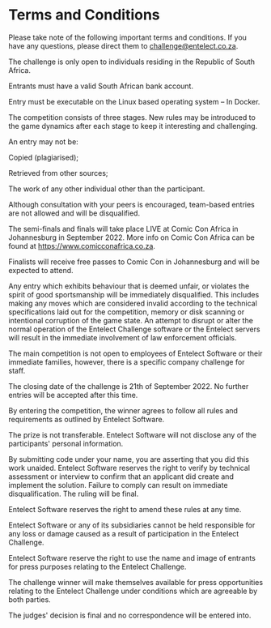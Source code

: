 # Terms and Conditions
Please take note of the following important terms and conditions. If you have any questions, please direct them to challenge@entelect.co.za. 

The challenge is only open to individuals residing in the Republic of South Africa. 

Entrants must have a valid South African bank account. 

Entry must be executable on the Linux based operating system – In Docker. 

The competition consists of three stages. New rules may be introduced to the game dynamics after each stage to keep it interesting and challenging. 

An entry may not be: 

Copied (plagiarised); 

Retrieved from other sources; 

The work of any other individual other than the participant. 

Although consultation with your peers is encouraged, team-based entries are not allowed and will be disqualified. 

The semi-finals and finals will take place LIVE at Comic Con Africa in Johannesburg in September 2022. More info on Comic Con Africa can be found at https://www.comicconafrica.co.za. 

Finalists will receive free passes to Comic Con in Johannesburg and will be expected to attend. 

Any entry which exhibits behaviour that is deemed unfair, or violates the spirit of good sportsmanship will be immediately disqualified. This includes making any moves which are considered invalid according to the technical specifications laid out for the competition, memory or disk scanning or intentional corruption of the game state. An attempt to disrupt or alter the normal operation of the Entelect Challenge software or the Entelect servers will result in the immediate involvement of law enforcement officials. 

The main competition is not open to employees of Entelect Software or their immediate families, however, there is a specific company challenge for staff. 

The closing date of the challenge is 21th of September 2022. No further entries will be accepted after this time. 

By entering the competition, the winner agrees to follow all rules and requirements as outlined by Entelect Software. 

The prize is not transferable. Entelect Software will not disclose any of the participants' personal information. 

By submitting code under your name, you are asserting that you did this work unaided. Entelect Software reserves the right to verify by technical assessment or interview to confirm that an applicant did create and implement the solution. Failure to comply can result on immediate disqualification. The ruling will be final. 

Entelect Software reserves the right to amend these rules at any time. 

Entelect Software or any of its subsidiaries cannot be held responsible for any loss or damage caused as a result of participation in the Entelect Challenge. 

Entelect Software reserve the right to use the name and image of entrants for press purposes relating to the Entelect Challenge. 

The challenge winner will make themselves available for press opportunities relating to the Entelect Challenge under conditions which are agreeable by both parties. 

The judges' decision is final and no correspondence will be entered into. 
